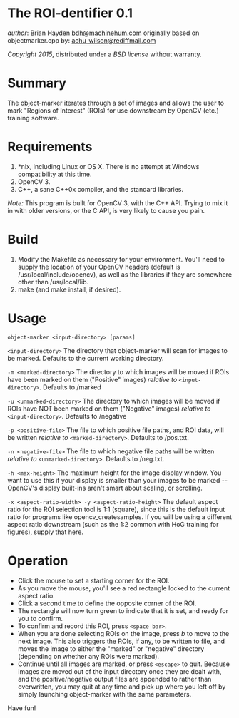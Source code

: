 # The ROI-dentifier 0.1

*author*: Brian Hayden <bdh@machinehum.com>
originally based on objectmarker.cpp by: achu_wilson@rediffmail.com

*Copyright 2015*, distributed under a *BSD license* without warranty. 

# Summary 
The object-marker iterates through a set of images and allows the user to mark 
"Regions of Interest" (ROIs) for use downstream by OpenCV (etc.) training software. 

# Requirements
1. *nix, including Linux or OS X. There is no attempt at Windows compatibility at this time.
2. OpenCV 3.
3. C++, a sane C++0x compiler, and the standard libraries. 

*Note:* This program is built for OpenCV 3, with the C++ API. Trying to mix it in with older versions,
or the C API, is very likely to cause you pain. 

# Build 
1. Modify the Makefile as necessary for your environment. You'll need to supply the location
   of your OpenCV headers (default is /usr/local/include/opencv), as well as the libraries if
   they are somewhere other than /usr/local/lib. 
2. make (and make install, if desired).

# Usage

`object-marker <input-directory> [params]`

`<input-directory>`
	The directory that object-marker will scan for images to be marked.
	Defaults to the current working directory.

`-m <marked-directory>`
	The directory to which images will be moved if ROIs have been marked
 	on them ("Positive" images) *relative to* `<input-directory>`.
	Defaults to <input-directory>/marked

`-u <unmarked-directory>`
  The directory to which images will be moved if ROIs have NOT been marked
  on them ("Negative" images) *relative to* `<input-directory>`.
  Defaults to <input-directory>/negative

`-p <positive-file>`
	The file to which positive file paths, and ROI data, will be written
  *relative to* `<marked-directory>`. 
	Defaults to <marked-directory>/pos.txt.

`-n <negative-file>`
	The file to which negative file paths will be written
  *relative to* `<unmarked-directory>`. 
	Defaults to <unmarked-directory>/neg.txt.

`-h <max-height>`
	The maximum height for the image display window. You want to use this if your 
	display is smaller than your images to be marked -- OpenCV's display built-ins
	aren't smart about scaling, or scrolling.

`-x <aspect-ratio-width> -y <aspect-ratio-height>`
	The default aspect ratio for the ROI selection tool is 1:1 (square), since this
	is the default input ratio for programs like opencv_createsamples. If you will
	be using a different aspect ratio downstream (such as the 1:2 common with HoG
	training for figures), supply that here. 

# Operation 
- Click the mouse to set a starting corner for the ROI. 
- As you move the mouse, you'll see a red rectangle locked to the current aspect ratio. 
- Click a second time to define the opposite corner of the ROI. 
- The rectangle will now turn green to indicate that it is set, and ready for you to 
  confirm. 
- To confirm and record this ROI, press `<space bar>`.
- When you are done selecting ROIs on the image, press *b* to move to the next image. 
  This also triggers the ROIs, if any, to be written to file, and moves the image to
  either the "marked" or "negative" directory (depending on whether any ROIs were
  marked). 
- Continue until all images are marked, or press `<escape>` to quit. Because images are
  moved out of the input directory once they are dealt with, and the positive/negative
  output files are appended to rather than overwritten, you may quit at any time and 
  pick up where you left off by simply launching object-marker with the same parameters.

Have fun!
